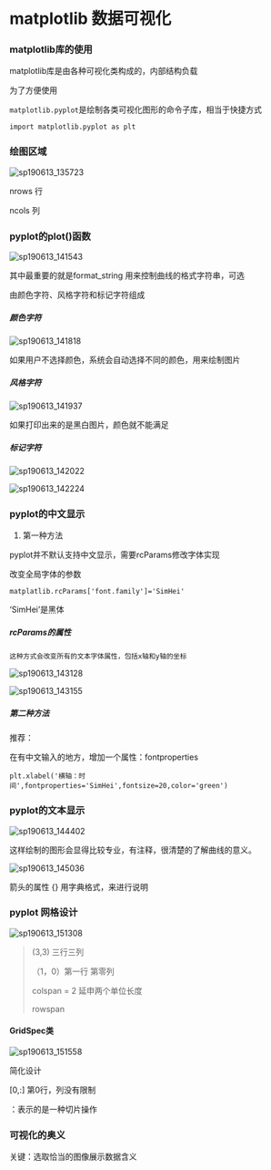 # matplotlib 数据可视化

### matplotlib库的使用

matplotlib库是由各种可视化类构成的，内部结构负载

为了方便使用

`matplotlib.pyplot`是绘制各类可视化图形的命令子库，相当于快捷方式



`import matplotlib.pyplot as plt`



### 绘图区域

![sp190613_135723](.\images\sp190613_135723.png)

nrows 行

ncols 列



### pyplot的plot()函数

![sp190613_141543](.\images\sp190613_141543.png)

其中最重要的就是format_string 用来控制曲线的格式字符串，可选

由颜色字符、风格字符和标记字符组成

##### 颜色字符

![sp190613_141818](.\images\sp190613_141818.png)

如果用户不选择颜色，系统会自动选择不同的颜色，用来绘制图片

##### 风格字符

![sp190613_141937](.\images\sp190613_141937.png)

如果打印出来的是黑白图片，颜色就不能满足

##### 标记字符

![sp190613_142022](.\images\sp190613_142022.png)

![sp190613_142224](.\images\sp190613_142224.png)



### pyplot的中文显示

1. 第一种方法

pyplot并不默认支持中文显示，需要rcParams修改字体实现

改变全局字体的参数

`matplatlib.rcParams['font.family']='SimHei'`

‘SimHei’是黑体

##### rcParams的属性

`这种方式会改变所有的文本字体属性，包括x轴和y轴的坐标`

![sp190613_143128](.\images\sp190613_143128.png)

![sp190613_143155](.\images\sp190613_143155.png)

##### 第二种方法

推荐：

在有中文输入的地方，增加一个属性：fontproperties

`plt.xlabel('横轴：时间',fontproperties='SimHei',fontsize=20,color='green')`



### pyplot的文本显示

![sp190613_144402](.\images\sp190613_144402.png)

这样绘制的图形会显得比较专业，有注释，很清楚的了解曲线的意义。

![sp190613_145036](.\images\sp190613_145036.png)

箭头的属性 {} 用字典格式，来进行说明



### pyplot 网格设计

![sp190613_151308](.\images\sp190613_151308.png)

> (3,3) 三行三列
>
> （1，0）第一行 第零列
>
> colspan = 2 延申两个单位长度
>
> rowspan

#### GridSpec类

![sp190613_151558](.\images\sp190613_151558.png)

简化设计

[0,:] 第0行，列没有限制

：表示的是一种切片操作



### 可视化的奥义

关键：选取恰当的图像展示数据含义

